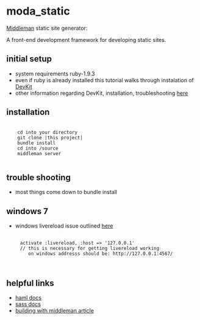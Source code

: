 moda_static
===========

[Middleman](http://middlemanapp.com/) static site generator:

A front-end development framework for developing static sites.

initial setup
------------
* system requirements ruby-1.9.3
* even if ruby is already installed this tutorial walks through instalation of [DevKit](https://sites.google.com/site/sproutframework/system-setup/windows)
* other information regarding DevKit, installation, troubleshooting [here](https://github.com/oneclick/rubyinstaller/wiki/Development-Kit)

installation
------------
<pre>
  <code>
    cd into your directory
    git clone |this project|
    bundle install
    cd into /source
    middleman server
  </code>
</pre>

trouble shooting
----------------

* most things come down to bundle install

windows 7
-----------------
* windows livereload issue outlined [here](https://github.com/middleman/middleman-livereload/issues/26)
<pre>
	<code>
     activate :livereload, :host => '127.0.0.1'
     // this is necessary for getting livereload working
        on windows addresss should be: http://127.0.0.1:4567/

	</code>
</pre>

helpful links
-----------------
*  [haml docs](http://haml.info/docs/yardoc/file.REFERENCE.html)
*  [sass docs](http://sass-lang.com/documentation/file.SASS_REFERENCE.html)
*  [building with middleman article](http://12devs.co.uk/articles/204/)